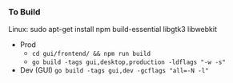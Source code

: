 ### To Build

Linux: 
sudo apt-get install npm build-essential libgtk3 libwebkit
- Prod
  - `cd gui/frontend/ && npm run build`
  - `go build -tags gui,desktop,production -ldflags "-w -s"`
- Dev (GUI) `go build -tags gui,dev -gcflags "all=-N -l"`
